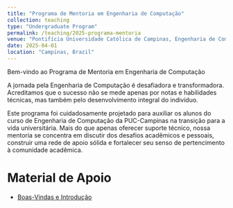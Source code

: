 ```yaml
---
title: "Programa de Mentoria em Engenharia de Computação"
collection: teaching
type: "Undergraduate Program"
permalink: /teaching/2025-programa-mentoria
venue: "Pontifícia Universidade Católica de Campinas, Engenharia de Computação"
date: 2025-04-01
location: "Campinas, Brazil"
---
```


Bem-vindo ao Programa de Mentoria em Engenharia de Computação

A jornada pela Engenharia de Computação é desafiadora e transformadora. Acreditamos que o sucesso não se mede apenas por notas e habilidades técnicas, mas também pelo desenvolvimento integral do indivíduo. 

Este programa foi cuidadosamente projetado para auxiliar os alunos do curso de Engenharia de Computação da PUC-Campinas na transição para a vida universitária. Mais do que apenas oferecer suporte técnico, nossa mentoria se concentra em discutir dos desafios acadêmicos e pessoais, construir uma rede de apoio sólida e fortalecer seu senso de pertencimento à comunidade acadêmica.

# Material de Apoio

- [Boas-Vindas e Introdução](https://denmartins.github.io/files/lectures/Mentoria-Intro.pdf)